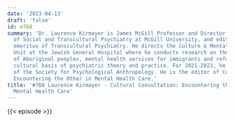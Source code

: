```yaml
---
date: '2023-04-13'
draft: 'false'
id: e768
summary: 'Dr. Laurence Kirmayer is James McGill Professor and Director of the Division
  of Social and Transcultural Psychiatry at McGill University, and editor-in-chief
  emeritus of Transcultural Psychiatry. He directs the Culture & Mental Health Research
  Unit at the Jewish General Hospital where he conducts research on the mental health
  of Aboriginal peoples, mental health services for immigrants and refugees, and the
  cultural basis of psychiatric theory and practice. For 2021-2023, he is the President
  of the Society for Psychological Anthropology. He is the editor of Cultural Consultation:
  Encountering the Other in Mental Health Care.'
title: '#768 Laurence Kirmayer - Cultural Consultation: Encountering the Other in
  Mental Health Care'
---
```

{{< episode >}}
